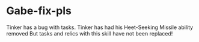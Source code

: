 # Gabe-fix-pls
Tinker has a bug with tasks. Tinker has had his Heet-Seeking Missile ability removed But tasks and relics with this skill have not been replaced!
